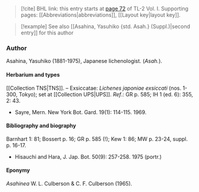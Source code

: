 > [!cite] BHL link: this entry starts at [page 72](https://www.biodiversitylibrary.org/item/103414#page/120/mode/1up) of TL-2 Vol. I.
> Supporting pages: [[Abbreviations|abbreviations]], [[Layout key|layout key]].

> [!example] See also [[Asahina, Yasuhiko {std. Asah.} (Suppl.)|second entry]] for this author

### Author

Asahina, Yasuhiko (1881-1975), Japanese lichenologist. (*Asah.*).

#### Herbarium and types

[[Collection TNS|TNS]]. – Exsiccatae: *Lichenes japoniae exsiccati* (nos. 1-300, Tokyo); set at [[Collection UPS|UPS]].
*Ref*.: GR p. 585; IH 1 (ed. 6): 355, 2: 43.
- Sayre, Mern. New York Bot. Gard. 19(1): 114-115. 1969.

#### Bibliography and biography

Barnhart 1: 81; Bossert p. 16; GR p. 585 (!); Kew 1: 86; MW p. 23-24, suppl. p. 16-17.
- Hisauchi and Hara, J. Jap. Bot. 50(9): 257-258. 1975 (portr.)

#### Eponymy

*Asahinea* W. L. Culberson & C. F. Culberson (1965).


